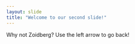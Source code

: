 ```yaml
---
layout: slide
title: "Welcome to our second slide!"
---
```

Why not Zoidberg?
Use the left arrow to go back!
